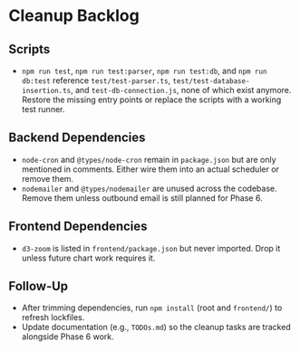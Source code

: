 # Cleanup Backlog

## Scripts

- `npm run test`, `npm run test:parser`, `npm run test:db`, and `npm run db:test` reference `test/test-parser.ts`, `test/test-database-insertion.ts`, and `test-db-connection.js`, none of which exist anymore. Restore the missing entry points or replace the scripts with a working test runner.

## Backend Dependencies

- `node-cron` and `@types/node-cron` remain in `package.json` but are only mentioned in comments. Either wire them into an actual scheduler or remove them.
- `nodemailer` and `@types/nodemailer` are unused across the codebase. Remove them unless outbound email is still planned for Phase 6.

## Frontend Dependencies

- `d3-zoom` is listed in `frontend/package.json` but never imported. Drop it unless future chart work requires it.

## Follow-Up

- After trimming dependencies, run `npm install` (root and `frontend/`) to refresh lockfiles.
- Update documentation (e.g., `TODOs.md`) so the cleanup tasks are tracked alongside Phase 6 work.
